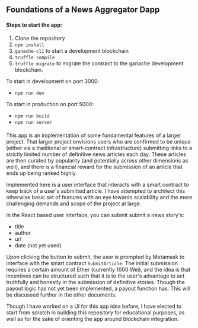 ## Foundations of a News Aggregator Dapp

#### Steps to start the app:

1. Clone the repository
1. `npm install`
1. `ganache-cli` to start a development blockchain
1. `truffle compile`
1. `truffle migrate` to migrate the contract to the ganache development blockchain.

To start in development on port 3000:
* `npm run dev`

To start in production on port 5000:
* `npm run build`
* `npm run server`

####
This app is an implementation of some fundamental features of a larger project. That larger project envisions users who are confirmed to be unique (either via a traditional or smart-contract infrastructure) submitting links to a strictly limited number of definitive news articles each day. These articles are then curated by popularity (and potentially across other dimensions as well), and there is a financial reward for the submission of an article that ends up being ranked highly.

Implemented here is a user interface that interacts with a smart contract to keep track of a user's submitted article. I have attempted to architect this otherwise basic set of features with an eye towards scalability and the more challenging demands and scope of the project at large.

In the React based user interface, you can submit submit a news story's:
* title
* author
* url
* date (not yet used)

Upon clicking the button to submit, the user is prompted by Metamask to interface with the smart contract `SubmitArticle`. The initial submission requires a certain amount of Ether (currently 1000 Wei), and the idea is that incentives can be structured such that it is to the user's advantage to act truthfully and honestly in the submission of definitive stories. Though the payout logic has not yet been implemented, a payout function has. This will be discussed further in the other documents.

Though I have worked on a UI for this app idea before, I have elected to start from scratch in building this repository for educational purposes, as well as for the sake of orienting the app around blockchain integration.